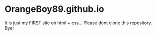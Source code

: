 # OrangeBoy89.github.io 
It is just my FIRST site on html + css... 
Please dont clone this repository. 
Bye!

